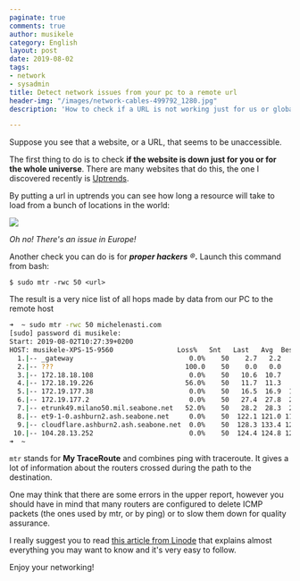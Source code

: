 ```yaml
---
paginate: true
comments: true
author: musikele
category: English
layout: post
date: 2019-08-02
tags:
- network
- sysadmin
title: Detect network issues from your pc to a remote url
header-img: "/images/network-cables-499792_1280.jpg"
description: 'How to check if a URL is not working just for us or globally? '

---
```

Suppose you see that a website, or a URL, that seems to be unaccessible.

The first thing to do is to check **if the website is down just for you or for the whole universe**. There are many websites that do this, the one I discovered recently is [Uptrends](https://www.uptrends.com/tools/uptime).

By putting a url in uptrends you can see how long a resource will take to load from a bunch of locations in the world:

![](https://files.slack.com/files-pri/T04DE1CDJ-FLXGT5B8Q/image.png)

_Oh no! There's an issue in Europe!_

Another check you can do is for **_proper hackers_** _®_**.** Launch this command from bash:

    $ sudo mtr -rwc 50 <url> 

The result  is a very nice list of all hops made by data from our PC to the remote host

```bash
➜  ~ sudo mtr -rwc 50 michelenasti.com 
[sudo] password di musikele: 
Start: 2019-08-02T10:27:39+0200
HOST: musikele-XPS-15-9560                Loss%   Snt   Last   Avg  Best  Wrst StDev
  1.|-- _gateway                             0.0%    50    2.7   2.2   1.9   4.2   0.4
  2.|-- ???                                 100.0    50    0.0   0.0   0.0   0.0   0.0
  3.|-- 172.18.18.108                        0.0%    50   10.6  10.7   8.5  16.8   1.5
  4.|-- 172.18.19.226                       56.0%    50   11.7  11.3   9.0  30.4   4.6
  5.|-- 172.19.177.38                        0.0%    50   16.5  16.9  15.6  19.6   0.7
  6.|-- 172.19.177.2                         0.0%    50   27.4  27.8  24.6  69.4   8.6
  7.|-- etrunk49.milano50.mil.seabone.net   52.0%    50   28.2  28.3  26.6  40.6   2.9
  8.|-- et9-1-0.ashburn2.ash.seabone.net     0.0%    50  122.1 121.0 119.1 129.5   2.0
  9.|-- cloudflare.ashburn2.ash.seabone.net  0.0%    50  128.3 133.4 125.5 216.4  14.6
 10.|-- 104.28.13.252                        0.0%    50  124.4 124.8 123.5 126.3   0.6
➜  ~ 
```

`mtr` stands for **My TraceRoute** and combines ping with traceroute. It gives a lot of information about the routers crossed during the path to the destination. 

One may think that there are some errors in the upper report, however you should have in mind that many routers are configured to delete ICMP packets (the ones used by mtr, or by ping) or to slow them down for quality assurance. 

I really suggest you to read [this article from Linode](https://www.linode.com/docs/networking/diagnostics/diagnosing-network-issues-with-mtr/) that explains almost everything you may want to know and it's very easy to follow. 

Enjoy your networking! 
